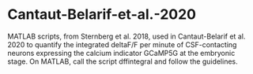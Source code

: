 # Cantaut-Belarif-et-al.-2020
MATLAB scripts, from Sternberg et al. 2018, used in Cantaut-Belarif et al. 2020 to quantify the integrated deltaF/F per minute of CSF-contacting neurons expressing the calcium indicator GCaMP5G at the embryonic stage.
On MATLAB, call the script dffintegral and follow the guidelines.
